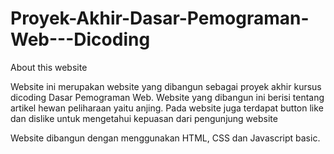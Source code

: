 # Proyek-Akhir-Dasar-Pemograman-Web---Dicoding

About this website

Website ini merupakan website yang dibangun sebagai proyek akhir kursus dicoding Dasar Pemograman Web. 
Website yang dibangun ini berisi tentang artikel hewan peliharaan yaitu anjing. Pada website juga terdapat button like dan dislike untuk mengetahui kepuasan dari pengunjung website

Website dibangun dengan menggunakan HTML, CSS dan Javascript basic.
